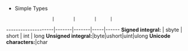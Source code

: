 * Simple Types

                    |       |       |     |      
--------------------|-------|-------|-----|------
**Signed integral:** | sbyte | short | int | long 
**Unsigned integral:**|byte|ushort|uint|ulong
**Unicode characters:**|char
